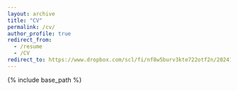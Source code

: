 ```yaml
---
layout: archive
title: "CV"
permalink: /cv/
author_profile: true
redirect_from:
  - /resume
  - /CV
redirect_to: https://www.dropbox.com/scl/fi/nf8w5burv3kte722otf2n/20241222-paul-sheridan-cv-references-upon-request.pdf?rlkey=f3yfuje142ebhbudp7zw5dhfn&dl=0
---
```


{% include base_path %}
